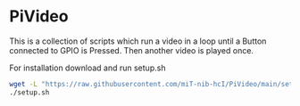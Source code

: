 # PiVideo

This is a collection of scripts which run a video in a loop until a Button connected to GPIO is Pressed.
Then another video is played once.

For installation download and run setup.sh

```bash
wget -L "https://raw.githubusercontent.com/miT-nib-hcI/PiVideo/main/setup.sh"
./setup.sh
```

